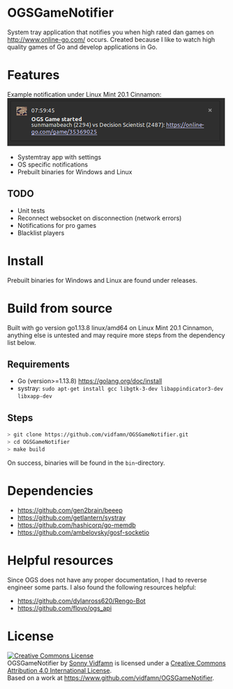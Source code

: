 
# OGSGameNotifier

System tray application that notifies you when high rated dan games on
http://www.online-go.com/ occurs. Created because I like to watch high
quality games of Go and develop applications in Go.

# Features

Example notification under Linux Mint 20.1 Cinnamon:
![Example notification](assets/example_notification.png "Example notification")

* Systemtray app with settings
* OS specific notifications
* Prebuilt binaries for Windows and Linux

## TODO

* Unit tests
* Reconnect websocket on disconnection (network errors)
* Notifications for pro games
* Blacklist players

# Install

Prebuilt binaries for Windows and Linux are found under releases.

# Build from source

Built with go version go1.13.8 linux/amd64 on Linux Mint 20.1 Cinnamon,
anything else is untested and may require more steps from the dependency list below.

## Requirements

* Go (version>=1.13.8) https://golang.org/doc/install
* systray: `sudo apt-get install gcc libgtk-3-dev libappindicator3-dev libxapp-dev`

## Steps

```sh
> git clone https://github.com/vidfamn/OGSGameNotifier.git
> cd OGSGameNotifier
> make build
```
On success, binaries will be found in the `bin`-directory.

# Dependencies

* https://github.com/gen2brain/beeep
* https://github.com/getlantern/systray
* https://github.com/hashicorp/go-memdb
* https://github.com/ambelovsky/gosf-socketio

# Helpful resources

Since OGS does not have any proper documentation, I had to reverse
engineer some parts. I also found the following resources helpful:

* https://github.com/dylanross620/Rengo-Bot
* https://github.com/flovo/ogs_api

# License
<a rel="license" href="http://creativecommons.org/licenses/by/4.0/"><img alt="Creative Commons License" style="border-width:0" src="https://i.creativecommons.org/l/by/4.0/88x31.png" /></a><br /><span xmlns:dct="http://purl.org/dc/terms/" href="http://purl.org/dc/dcmitype/Text" property="dct:title" rel="dct:type">OGSGameNotifier</span> by <a xmlns:cc="http://creativecommons.org/ns#" href="https://www.github.com/vidfamn" property="cc:attributionName" rel="cc:attributionURL">Sonny Vidfamn</a> is licensed under a <a rel="license" href="http://creativecommons.org/licenses/by/4.0/">Creative Commons Attribution 4.0 International License</a>.<br />Based on a work at <a xmlns:dct="http://purl.org/dc/terms/" href="https://www.github.com/vidfamn/OGSGameNotifier" rel="dct:source">https://www.github.com/vidfamn/OGSGameNotifier</a>.